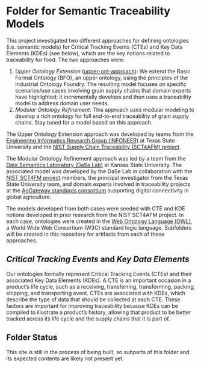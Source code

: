 # Folder for Semantic Traceability Models

This project investigated two different approaches for defining ontologies (i.e. semantic models) for Critical Tracking Events (CTEs) and Key Data Elements (KDEs) (see below), which are the key notions related to traceability for food. The two approaches were:

1. *Upper Ontology Extension* ([upper-ont-approach](https://github.com/usnistgov/SCT4AFM/tree/master/models/upper-ont-approach)): We extend the Basic Formal Ontology (BFO), an upper ontology, using the principles of the Industrial Ontology Foundry. The resulting model focuses on specific scenarios/use cases involving grain supply chains that domain experts have highlighted; it incrementally develops and then uses a traceability model to address domain user needs.
2. *Modular Ontology Refinement*: This approach uses modular modeling to develop a rich ontology for full end-to-end traceability of grain supply chains. Stay tuned for a model based on this approach.

The Upper Ontology Extension approach was developed by teams from the [Engineering Informatics Research Group (INFONEER)](https://infoneer.wp.txstate.edu/) at Texas State University and the [NIST Supply Chain Traceability (SCT4AFM) project](https://www.nist.gov/programs-projects/supply-chain-traceability-agri-food-manufacturing). 

The Modular Ontology Refinement approach was led by a team from the [Data Semantics Laboratory (DaSe Lab)](https://daselab.cs.ksu.edu/) at Kansas State University. The associated model was developed by the DaSe Lab in collaboration with the [NIST SCT4FM project](https://www.nist.gov/programs-projects/supply-chain-traceability-agri-food-manufacturing) members, the principal investigator from the Texas State University team, and domain experts involved in traceability projects at the [AgGateway standards consortium](https://www.aggateway.org/) supporting digital connectivity in global agriculture.

The models developed from both cases were seeded with CTE and KDE notions developed in prior research from the NIST SCT4AFM project. In each case, ontologies were created in the [Web Ontology Language (OWL)](https://www.w3.org/TR/2012/REC-owl2-overview-20121211/), a World Wide Web Consortium (W3C) standard logic language. Subfolders will be created in this repository for artifacts from each of these approaches.

## *Critical Tracking Events* and *Key Data Elements*

Our ontologies formally represent Critical Tracking Events (CTEs) and their associated Key Data Elements (KDEs). A CTE is an important occasion in a product’s life cycle, such as a receiving, transferring, transforming, packing, shipping, and transporting event. CTEs are associated with KDEs, which describe the type of data that should be collected at each CTE. These factors are important for improving traceability because KDEs can be compiled to illustrate a product’s history, allowing that product to be better tracked across its life cycle and the supply chains that it is part of.

## Folder Status
This site is still in the process of being built, so subparts of this folder and its expected contents are likely not present yet.
